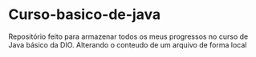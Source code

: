 # Curso-basico-de-java
Repositório feito para armazenar todos os meus progressos no curso de Java básico da DIO.
Alterando o conteudo de um arquivo de forma local 
